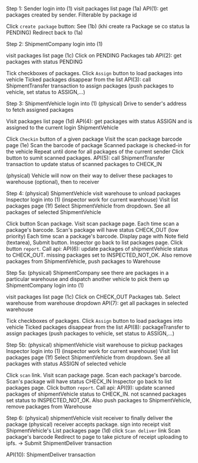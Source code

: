Step 1:
Sender login into (1)
visit packages list page (1a)
API(1): get packages created by sender. Filterable by package id

Click `create package` button:
See (1b)
(khi create ra Package se co status la PENDING)
Redirect back to (1a)

Step 2:
ShipmentCompany login into (1)

visit packages list page (1c)
Click on PENDING Packages tab
API(2): get packages with status PENDING

Tick checkboxes of packages.
Click `Assign` button to load packages into vehicle
Ticked packages disappear from the list
API(3): call ShipmentTransfer transaction to assign packages (push packages to vehicle, set status to ASSIGN,...)

Step 3:
ShipmentVehicle login into (1)
(physical) Drive to sender's address to fetch assigned packages

Visit packages list page (1d)
API(4): get packages with status ASSIGN and is assigned to the current login ShipmentVehicle

Click `Checkin` button of a given package
Visit the scan package barcode page (1e)
Scan the barcode of package
Scanned package is checked-in for the vehicle
Repeat until done for all packages of the current sender
Click button to sumit scanned packages.
API(5): call ShipmentTransfer transaction to update status of scanned packages to CHECK_IN

(physical) Vehicle will now on their way to deliver these packages to warehouse (optional), then to receiver

Step 4:
(physical) ShipmentVehicle visit warehouse to unload packages
Inspector login into (1) (inspector work for current warehouse)
Visit list packages page (1f)
Select ShipmentVehicle from dropdown. See all packages of selected ShipmentVehicle

Click button Scan package. Visit scan package page.
Each time scan a package's barcode. Scan's package will have status CHECK_OUT
(low priority) Each time scan a package's barcode. Display page with Note field (textarea), Submit button.
Inspector go back to list packages page.
Click button `report`. Call api:
API(6): update packages of shipmentVehicle status to CHECK_OUT. missing packages set to INSPECTED_NOT_OK. Also remove packages from ShipmentVehicle, push packages to Warehouse

<!-- For each package:
- case INSPECTED_NOT_OK: flow stop there. Package details show that this package failed to deliver
- case INSPECTED_OK: continue the flow -->
<!--
- checkbox for each package row. button Report
- button Scan for each package row. scan page. ok/not_ok page
- button ok/not_ok for each package row. scan page
- scan page. ok/not_ok page
- scan page. default to ok. Button at packages list page, when clicked, all CHECK_IN packages set to NOT_OK.
- scan page. default to ok. note page, Done button. Button at packages list page, when clicked, all CHECK_IN packages set to NOT_OK.
-->

<!-- Step 4b:
ShipmentVehicle login into (1)
(physical) Inspector finished checking packages. Starting to check out packages

Visit list packages (1d)
Click on INSPECTED_OK tab -->

Step 5a:
(physical) ShipmentCompany see there are packages in a particular warehouse and dispatch another vehicle to pick them up
ShipmentCompany login into (1)

visit packages list page (1c)
Click on CHECK_OUT Packages tab.
Select warehouse from warehouse dropdown
API(7): get all packages in selected warehouse

Tick checkboxes of packages.
Click `Assign` button to load packages into vehicle
Ticked packages disappear from the list
API(8): packageTransfer to assign packages (push packages to vehicle, set status to ASSIGN,...)

Step 5b:
(physical) shipmentVehicle visit warehouse to pickup packages
Inspector login into (1) (inspector work for current warehouse)
Visit list packages page (1f)
Select ShipmentVehicle from dropdown. See all packages with status ASSIGN of selected vehicle

Click `scan` link. Visit scan package page.
Scan each package's barcode. Scan's package will have status CHECK_IN
Inspector go back to list packages page.
Click button `report`. Call api:
API(9): update scanned packages of shipmentVehicle status to CHECK_IN. not scanned packages set status to INSPECTED_NOT_OK. Also push packages to ShipmentVehicle, remove packages from Warehouse

Step 6:
(physical) shipmentVehicle visit receiver to finally deliver the package
(physical) receiver accepts package. sign into receipt
visit ShipmentVehicle's List packages page (1d)
click `Scan deliver` link
Scan package's barcode
Redirect to page to take picture of receipt uploading to ipfs.
-> Submit ShipmentDeliver transaction

API(10): ShipmentDeliver transaction

<!-- - digital signature: receiver sign into shipper's app
- take picture receipt's signature: upload to ipfs -->